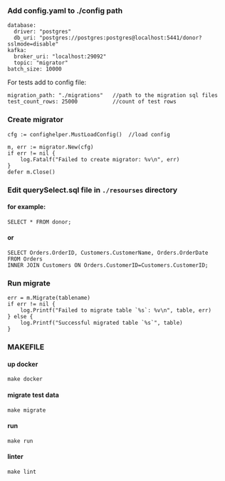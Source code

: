 ### Add config.yaml to ./config path

```
database: 
  driver: "postgres"
  db_uri: "postgres://postgres:postgres@localhost:5441/donor?sslmode=disable"
kafka:
  broker_uri: "localhost:29092"
  topic: "migrator"
batch_size: 10000
```

For tests add to config file:
```
migration_path: "./migrations"   //path to the migration sql files
test_count_rows: 25000           //count of test rows

```

### Create migrator
```
cfg := confighelper.MustLoadConfig()  //load config

m, err := migrator.New(cfg)
if err != nil {
	log.Fatalf("Failed to create migrator: %v\n", err)
}
defer m.Close()
```

### Edit querySelect.sql file in `./resourses` directory
#### for example:
```
SELECT * FROM donor;
```

#### or
```
SELECT Orders.OrderID, Customers.CustomerName, Orders.OrderDate
FROM Orders
INNER JOIN Customers ON Orders.CustomerID=Customers.CustomerID;
```

### Run migrate
```
err = m.Migrate(tablename)
if err != nil {
	log.Printf("Failed to migrate table `%s`: %v\n", table, err)
} else {
	log.Printf("Successful migrated table `%s`", table)
}

```

### MAKEFILE

#### up docker 
```
make docker
```

#### migrate test data
```
make migrate
```

#### run
```
make run
```

#### linter
```
make lint
```